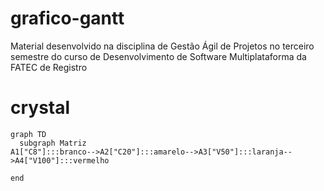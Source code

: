 # grafico-gantt
Material desenvolvido na disciplina de Gestão Ágil de Projetos no terceiro semestre do curso de Desenvolvimento de Software Multiplataforma da FATEC de Registro


# crystal
```mermaid
graph TD
  subgraph Matriz
A1["C8"]:::branco-->A2["C20"]:::amarelo-->A3["V50"]:::laranja-->A4["V100"]:::vermelho
 
end
```
